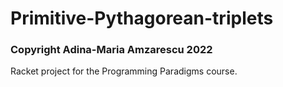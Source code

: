 # Primitive-Pythagorean-triplets
### Copyright Adina-Maria Amzarescu 2022

Racket project for the Programming Paradigms course. 






